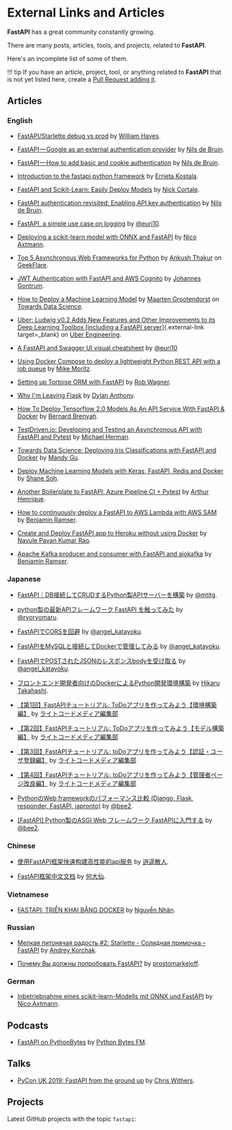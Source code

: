 # External Links and Articles

**FastAPI** has a great community constantly growing.

There are many posts, articles, tools, and projects, related to **FastAPI**.

Here's an incomplete list of some of them.

!!! tip
    If you have an article, project, tool, or anything related to **FastAPI** that is not yet listed here, create a <a href="https://github.com/tiangolo/fastapi/edit/master/docs/external-links.md" class="external-link" target="_blank">Pull Request adding it</a>.

## Articles

### English

* <a href="https://medium.com/@williamhayes/fastapi-starlette-debug-vs-prod-5f7561db3a59" class="external-link" target="_blank">FastAPI/Starlette debug vs prod</a> by <a href="https://medium.com/@williamhayes" class="external-link" target="_blank">William Hayes</a>.

* <a href="https://medium.com/data-rebels/fastapi-google-as-an-external-authentication-provider-3a527672cf33" class="external-link" target="_blank">FastAPI — Google as an external authentication provider</a> by <a href="https://medium.com/@nils_29588" class="external-link" target="_blank">Nils de Bruin</a>.

* <a href="https://medium.com/data-rebels/fastapi-how-to-add-basic-and-cookie-authentication-a45c85ef47d3" class="external-link" target="_blank">FastAPI — How to add basic and cookie authentication</a> by <a href="https://medium.com/@nils_29588" class="external-link" target="_blank">Nils de Bruin</a>.

* <a href="https://dev.to/errietta/introduction-to-the-fastapi-python-framework-2n10" class="external-link" target="_blank">Introduction to the fastapi python framework</a> by <a href="https://dev.to/errietta" class="external-link" target="_blank">Errieta Kostala</a>.

* <a href="http://nickc1.github.io/api,/scikit-learn/2019/01/10/scikit-fastapi.html" class="external-link" target="_blank">FastAPI and Scikit-Learn: Easily Deploy Models</a> by <a href="http://nickc1.github.io/" class="external-link" target="_blank">Nick Cortale</a>.

* <a href="https://medium.com/data-rebels/fastapi-authentication-revisited-enabling-api-key-authentication-122dc5975680" class="external-link" target="_blank">FastAPI authentication revisited: Enabling API key authentication</a> by <a href="https://medium.com/@nils_29588" class="external-link" target="_blank">Nils de Bruin</a>.

* <a href="https://blog.bartab.fr/fastapi-logging-on-the-fly/" class="external-link" target="_blank">FastAPI, a simple use case on logging</a> by <a href="https://blog.bartab.fr/" class="external-link" target="_blank">@euri10</a>.

* <a href="https://medium.com/@nico.axtmann95/deploying-a-scikit-learn-model-with-onnx-und-fastapi-1af398268915" class="external-link" target="_blank">Deploying a scikit-learn model with ONNX and FastAPI</a> by <a href="https://www.linkedin.com/in/nico-axtmann" class="external-link" target="_blank">Nico Axtmann</a>.

* <a href="https://geekflare.com/python-asynchronous-web-frameworks/" class="external-link" target="_blank">Top 5 Asynchronous Web Frameworks for Python</a> by <a href="https://geekflare.com/author/ankush/" class="external-link" target="_blank">Ankush Thakur</a> on <a href="https://geekflare.com" class="external-link" target="_blank">GeekFlare</a>.

* <a href="https://medium.com/@gntrm/jwt-authentication-with-fastapi-and-aws-cognito-1333f7f2729e" class="external-link" target="_blank">JWT Authentication with FastAPI and AWS Cognito</a> by <a href="https://twitter.com/gntrm" class="external-link" target="_blank">Johannes Gontrum</a>.

* <a href="https://towardsdatascience.com/how-to-deploy-a-machine-learning-model-dc51200fe8cf" class="external-link" target="_blank">How to Deploy a Machine Learning Model</a> by <a href="https://www.linkedin.com/in/mgrootendorst/" class="external-link" target="_blank">Maarten Grootendorst</a> on <a href="https://towardsdatascience.com/" class="external-link" target="_blank">Towards Data Science</a>.

* [Uber: Ludwig v0.2 Adds New Features and Other Improvements to its Deep Learning Toolbox [including a FastAPI server]](https://eng.uber.com/ludwig-v0-2/){.external-link target=_blank} on <a href="https://eng.uber.com" class="external-link" target="_blank">Uber Engineering</a>.

* <a href="https://gitlab.com/euri10/fastapi_cheatsheet" class="external-link" target="_blank">A FastAPI and Swagger UI visual cheatsheet</a> by <a href="https://gitlab.com/euri10" class="external-link" target="_blank">@euri10</a>

* <a href="https://medium.com/@mike.p.moritz/using-docker-compose-to-deploy-a-lightweight-python-rest-api-with-a-job-queue-37e6072a209b" class="external-link" target="_blank">Using Docker Compose to deploy a lightweight Python REST API with a job queue</a> by <a href="https://medium.com/@mike.p.moritz" class="external-link" target="_blank">Mike Moritz</a>.

* <a href="https://robwagner.dev/tortoise-fastapi-setup/" class="external-link" target="_blank">Setting up Tortoise ORM with FastAPI</a> by <a href="https://robwagner.dev/" class="external-link" target="_blank">Rob Wagner</a>.

* <a href="https://dev.to/dbanty/why-i-m-leaving-flask-3ki6" class="external-link" target="_blank">Why I'm Leaving Flask</a> by <a href="https://dev.to/dbanty" class="external-link" target="_blank">Dylan Anthony</a>.

* <a href="https://medium.com/python-data/how-to-deploy-tensorflow-2-0-models-as-an-api-service-with-fastapi-docker-128b177e81f3" class="external-link" target="_blank">How To Deploy Tensorflow 2.0 Models As An API Service With FastAPI & Docker</a> by <a href="https://medium.com/@bbrenyah" class="external-link" target="_blank">Bernard Brenyah</a>.

* <a href="https://testdriven.io/blog/fastapi-crud/" class="external-link" target="_blank">TestDriven.io: Developing and Testing an Asynchronous API with FastAPI and Pytest</a> by <a href="https://testdriven.io/authors/herman/" class="external-link" target="_blank">Michael Herman</a>.

* <a href="https://towardsdatascience.com/deploying-iris-classifications-with-fastapi-and-docker-7c9b83fdec3a" class="external-link" target="_blank">Towards Data Science: Deploying Iris Classifications with FastAPI and Docker</a> by <a href="https://towardsdatascience.com/@mandygu" class="external-link" target="_blank">Mandy Gu</a>.

* <a href="https://medium.com/analytics-vidhya/deploy-machine-learning-models-with-keras-fastapi-redis-and-docker-4940df614ece" class="external-link" target="_blank">Deploy Machine Learning Models with Keras, FastAPI, Redis and Docker</a> by <a href="https://medium.com/@shane.soh" class="external-link" target="_blank">Shane Soh</a>.

* <a href="https://medium.com/@arthur393/another-boilerplate-to-fastapi-azure-pipeline-ci-pytest-3c8d9a4be0bb" class="external-link" target="_blank">Another Boilerplate to FastAPI: Azure Pipeline CI + Pytest</a> by <a href="https://twitter.com/arthurheinrique" class="external-link" target="_blank">Arthur Henrique</a>.

* <a href="https://iwpnd.pw/articles/2020-01/deploy-fastapi-to-aws-lambda" class="external-link" target="_blank">How to continuously deploy a FastAPI to AWS Lambda with AWS SAM</a> by <a href="https://iwpnd.pw" class="external-link" target="_blank">Benjamin Ramser</a>.

* <a href="https://www.tutlinks.com/create-and-deploy-fastapi-app-to-heroku/" class="external-link" target="_blank">Create and Deploy FastAPI app to Heroku without using Docker</a> by <a href="https://www.linkedin.com/in/navule/" class="external-link" target="_blank">Navule Pavan Kumar Rao</a>.

* <a href="https://iwpnd.pw/articles/2020-03/apache-kafka-fastapi-geostream" class="external-link" target="_blank">Apache Kafka producer and consumer with FastAPI and aiokafka</a> by <a href="https://iwpnd.pw" class="external-link" target="_blank">Benjamin Ramser</a>.

### Japanese

* <a href="https://qiita.com/mtitg/items/47770e9a562dd150631d" class="external-link" target="_blank">FastAPI｜DB接続してCRUDするPython製APIサーバーを構築</a> by <a href="https://qiita.com/mtitg" class="external-link" target="_blank">@mtitg</a>.

* <a href="https://qiita.com/ryoryomaru/items/59958ed385b3571d50de" class="external-link" target="_blank">python製の最新APIフレームワーク FastAPI を触ってみた</a> by <a href="https://qiita.com/ryoryomaru" class="external-link" target="_blank">@ryoryomaru</a>.

* <a href="https://qiita.com/angel_katayoku/items/0e1f5dbbe62efc612a78" class="external-link" target="_blank">FastAPIでCORSを回避</a> by <a href="https://qiita.com/angel_katayoku" class="external-link" target="_blank">@angel_katayoku</a>.

* <a href="https://qiita.com/angel_katayoku/items/4fbc1a4e2b33fa2237d2" class="external-link" target="_blank">FastAPIをMySQLと接続してDockerで管理してみる</a> by <a href="https://qiita.com/angel_katayoku" class="external-link" target="_blank">@angel_katayoku</a>.

* <a href="https://qiita.com/angel_katayoku/items/8a458a8952f50b73f420" class="external-link" target="_blank">FastAPIでPOSTされたJSONのレスポンスbodyを受け取る</a> by <a href="https://qiita.com/angel_katayoku" class="external-link" target="_blank">@angel_katayoku</a>.

* <a href="https://qiita.com/hikarut/items/b178af2e2440c67c6ac4" class="external-link" target="_blank">フロントエンド開発者向けのDockerによるPython開発環境構築</a> by <a href="https://qiita.com/hikarut" class="external-link" target="_blank">Hikaru Takahashi</a>.

* <a href="https://rightcode.co.jp/blog/information-technology/fastapi-tutorial-todo-apps-environment" class="external-link" target="_blank">【第1回】FastAPIチュートリアル: ToDoアプリを作ってみよう【環境構築編】</a> by <a href="https://rightcode.co.jp/author/jun" class="external-link" target="_blank">ライトコードメディア編集部</a>

* <a href="https://rightcode.co.jp/blog/information-technology/fastapi-tutorial-todo-apps-model-building" class="external-link" target="_blank">【第2回】FastAPIチュートリアル: ToDoアプリを作ってみよう【モデル構築編】</a> by <a href="https://rightcode.co.jp/author/jun" class="external-link" target="_blank">ライトコードメディア編集部</a>

* <a href="https://rightcode.co.jp/blog/information-technology/fastapi-tutorial-todo-apps-authentication-user-registration" class="external-link" target="_blank">【第3回】FastAPIチュートリアル: toDoアプリを作ってみよう【認証・ユーザ登録編】</a> by <a href="https://rightcode.co.jp/author/jun" class="external-link" target="_blank">ライトコードメディア編集部</a>

* <a href="https://rightcode.co.jp/blog/information-technology/fastapi-tutorial-todo-apps-admin-page-improvement" class="external-link" target="_blank">【第4回】FastAPIチュートリアル: toDoアプリを作ってみよう【管理者ページ改良編】</a> by <a href="https://rightcode.co.jp/author/jun" class="external-link" target="_blank">ライトコードメディア編集部</a>

* <a href="https://qiita.com/bee2/items/0ad260ab9835a2087dae" class="external-link" target="_blank">PythonのWeb frameworkのパフォーマンス比較 (Django, Flask, responder, FastAPI, japronto)</a> by <a href="https://qiita.com/bee2" class="external-link" target="_blank">@bee2</a>.

* <a href="https://qiita.com/bee2/items/75d9c0d7ba20e7a4a0e9" class="external-link" target="_blank">[FastAPI] Python製のASGI Web フレームワーク FastAPIに入門する</a> by <a href="https://qiita.com/bee2" class="external-link" target="_blank">@bee2</a>.

### Chinese

* <a href="https://cloud.tencent.com/developer/article/1431448" class="external-link" target="_blank">使用FastAPI框架快速构建高性能的api服务</a> by <a href="https://cloud.tencent.com/developer/user/5471722" class="external-link" target="_blank">逍遥散人</a>.

* <a href="https://wxq0309.github.io/" class="external-link" target="_blank">FastAPI框架中文文档</a> by <a href="https://wxq0309.github.io/" class="external-link" target="_blank">何大仙</a>.

### Vietnamese

* <a href="https://fullstackstation.com/fastapi-trien-khai-bang-docker/" class="external-link" target="_blank">FASTAPI: TRIỂN KHAI BẰNG DOCKER</a> by <a href="https://fullstackstation.com/author/figonking/" class="external-link" target="_blank">Nguyễn Nhân</a>.

### Russian

* <a href="https://habr.com/ru/post/454440/" class="external-link" target="_blank">Мелкая питонячая радость #2: Starlette - Солидная примочка – FastAPI</a> by <a href="https://habr.com/ru/users/57uff3r/" class="external-link" target="_blank">Andrey Korchak</a>.

* <a href="https://habr.com/ru/post/478620/" class="external-link" target="_blank">Почему Вы должны попробовать FastAPI?</a> by <a href="https://github.com/prostomarkeloff" class="external-link" target="_blank">prostomarkeloff</a>.

### German

* <a href="https://blog.codecentric.de/2019/08/inbetriebnahme-eines-scikit-learn-modells-mit-onnx-und-fastapi/" class="external-link" target="_blank">Inbetriebnahme eines scikit-learn-Modells mit ONNX und FastAPI</a> by <a href="https://twitter.com/_nicoax" class="external-link" target="_blank">Nico Axtmann</a>.

## Podcasts

* <a href="https://pythonbytes.fm/episodes/show/123/time-to-right-the-py-wrongs?time_in_sec=855" class="external-link" target="_blank">FastAPI on PythonBytes</a> by <a href="https://pythonbytes.fm/" class="external-link" target="_blank">Python Bytes FM</a>.

## Talks

* <a href="https://www.youtube.com/watch?v=3DLwPcrE5mA" class="external-link" target="_blank">PyCon UK 2019: FastAPI from the ground up</a> by <a href="https://twitter.com/chriswithers13" class="external-link" target="_blank">Chris Withers</a>.

## Projects

Latest GitHub projects with the topic `fastapi`:

<div class="github-topic-projects">
</div>
